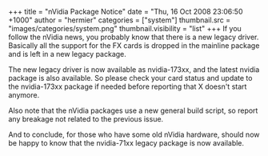 +++
title = "nVidia Package Notice"
date = "Thu, 16 Oct 2008 23:06:50 +1000"
author = "hermier"
categories = ["system"]
thumbnail.src = "images/categories/system.png"
thumbnail.visibility = "list"
+++
If you follow the nVidia news, you probably know that there is a new legacy driver. Basically all the support for the FX cards is dropped in the mainline package and is left in a new legacy package.  

 The new legacy driver is now available as nvidia-173xx, and the latest nvidia package is also available. So please check your card status and update to the nvidia-173xx package if needed before reporting that X doesn't start anymore.  

 Also note that the nVidia packages use a new general build script, so report any breakage not related to the previous issue.  

 And to conclude, for those who have some old nVidia hardware, should now be happy to know that the nvidia-71xx legacy package is now available.  
